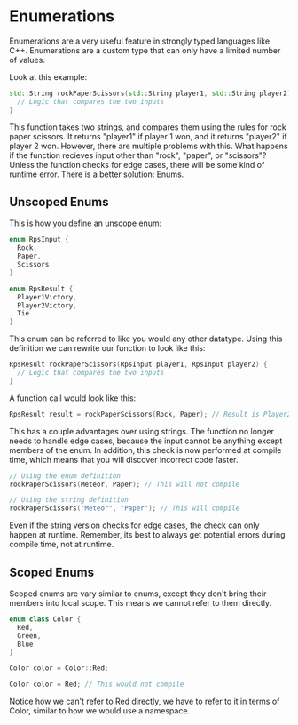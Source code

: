 # Enumerations

Enumerations are a very useful feature in strongly typed languages like C++. Enumerations are a custom type that can only have a limited number of values. 

Look at this example:

```cpp
std::String rockPaperScissors(std::String player1, std::String player2) {
  // Logic that compares the two inputs
}
```

This function takes two strings, and compares them using the rules for rock paper scissors. It returns "player1" if player 1 won, and it returns "player2" if player 2 won. However, there are multiple problems with this. What happens if the function recieves input other than "rock", "paper", or "scissors"? Unless the function checks for edge cases, there will be some kind of runtime error. There is a better solution: Enums.


## Unscoped Enums

This is how you define an unscope enum:
```cpp
enum RpsInput {
  Rock,
  Paper,
  Scissors
}

enum RpsResult {
  Player1Victory,
  Player2Victory,
  Tie
}
```

This enum can be referred to like you would any other datatype. Using this definition we can rewrite our function to look like this:
```cpp
RpsResult rockPaperScissors(RpsInput player1, RpsInput player2) {
  // Logic that compares the two inputs
}
```

A function call would look like this:
```cpp
RpsResult result = rockPaperScissors(Rock, Paper); // Result is Player2Victory
```

This has a couple advantages over using strings. The function no longer needs to handle edge cases, because the input cannot be anything except members of the enum. In addition, this check is now performed at compile time, which means that you will discover incorrect code faster.

```cpp
// Using the enum definition
rockPaperScissors(Meteor, Paper); // This will not compile

// Using the string definition
rockPaperScissors("Meteor", "Paper"); // This will compile
```

Even if the string version checks for edge cases, the check can only happen at runtime. Remember, its best to always get potential errors during compile time, not at runtime.


## Scoped Enums

Scoped enums are vary similar to enums, except they don't bring their members into local scope. This means we cannot refer to them directly.

```cpp
enum class Color {
  Red,
  Green,
  Blue
}

Color color = Color::Red;

Color color = Red; // This would not compile
```

Notice how we can't refer to Red directly, we have to refer to it in terms of Color, similar to how we would use a namespace.
